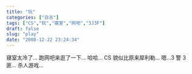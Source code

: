 ```yaml
---
title: "玩"
categories: ["日志"]
tags: ["CS","玩","寝室","网吧","3J3F"]
draft: false
slug: "play"
date: "2008-12-22 23:24:34"
---
```


寝室太冷了... 
跑网吧来逛了一下... 
哈哈... 
CS 貌似比原来犀利勒... 
嗯...3 警 3 匪... 杀人游戏...

